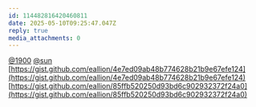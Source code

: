 ```yaml
---
id: 114482816420460811
date: 2025-05-10T09:25:47.047Z
reply: true
media_attachments: 0
---
```


[@1900](https://social.1900.live/@1900) [@sun](https://jiong.us/@sun)   
[https://gist.github.com/eallion/4e7ed09ab48b774628b21b9e67efe124](https://gist.github.com/eallion/4e7ed09ab48b774628b21b9e67efe124)  
[https://gist.github.com/eallion/85ffb520250d93bd6c902932372f24a0](https://gist.github.com/eallion/85ffb520250d93bd6c902932372f24a0)

